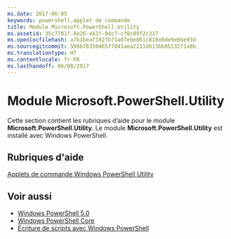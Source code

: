 ```yaml
---
ms.date: 2017-06-05
keywords: powershell,applet de commande
title: Module Microsoft.PowerShell.Utility
ms.assetid: 35c7701f-8e26-442f-8dc7-cf0c89f2c337
ms.openlocfilehash: a7b1beaf192fb71a07ebe861c818e8de9ebbe93d
ms.sourcegitcommit: 598b7835046577841aea2211d613bb8513271a8b
ms.translationtype: HT
ms.contentlocale: fr-FR
ms.lasthandoff: 06/08/2017
---
```

# <a name="microsoftpowershellutility-module"></a>Module Microsoft.PowerShell.Utility
Cette section contient les rubriques d’aide pour le module **Microsoft.PowerShell.Utility**. Le module **Microsoft.PowerShell.Utility** est installé avec Windows PowerShell.

## <a name="help-topics"></a>Rubriques d'aide
[Applets de commande Windows PowerShell Utility](http://go.microsoft.com/fwlink/?LinkID=245861)

## <a name="see-also"></a>Voir aussi
- [Windows PowerShell 5.0](Windows-PowerShell-5.0.md)
- [Windows PowerShell Core](https://technet.microsoft.com/en-us/library/4b75f1e4-f327-48f3-92ab-bf5435094d41)
- [Écriture de scripts avec Windows PowerShell](../../getting-started/fundamental/Scripting-with-Windows-PowerShell.md)

